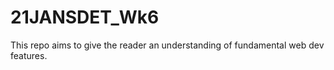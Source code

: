 # 21JANSDET_Wk6
This repo aims to give the reader an understanding of fundamental web dev features. 
